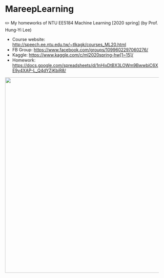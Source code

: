 # MareepLearning
 ✏️ My homeworks of NTU EE5184 Machine Learning [2020 spring] (by Prof. Hung-Yi Lee) 

- Course website: http://speech.ee.ntu.edu.tw/~tlkagk/courses_ML20.html
- FB Group: https://www.facebook.com/groups/1099602297060276/
- Kaggle: https://www.kaggle.com/c/ml2020spring-hw[1~15]/
- Homework: https://docs.google.com/spreadsheets/d/1nHixDtBX3LOWm9BwwbiC6XE9y4XAP-L_Q4dYZjKbiR8/

<img src="https://media.giphy.com/media/pgXyEzYTdmUqk/giphy.gif" width="640">
